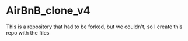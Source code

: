 # AirBnB_clone_v4
This is a repository that had to be forked, but we couldn't, so I create this repo with the files 
